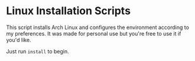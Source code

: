 # Linux Installation Scripts

This script installs Arch Linux and configures the environment according to my preferences. It was made for personal use but you're free to use it if you'd like.

Just run `install` to begin.
